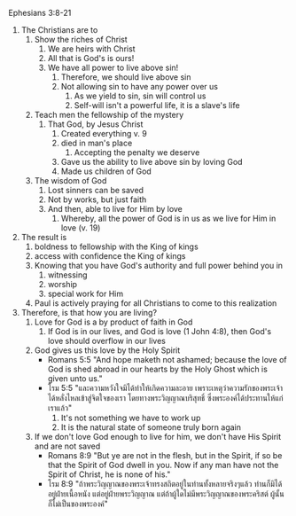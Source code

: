 Ephesians 3:8-21

1. The Christians are to
	1. Show the riches of Christ
		1. We are heirs with Christ
		2. All that is God's is ours!
		3. We have all power to live above sin!
			1. Therefore, we should live above sin
			2. Not allowing sin to have any power over us
				1. As we yield to sin, sin will control us
				2. Self-will isn't a powerful life, it is a slave's life
	2. Teach men the fellowship of the mystery
		1. That God,  by Jesus Christ
			1. Created everything v. 9
			2. died in man's place
				1. Accepting the penalty we deserve
			3. Gave us the ability to live above sin by loving God
			4. Made us children of God
	3. The wisdom of God
		1. Lost sinners can be saved
		2. Not by works, but just faith
		3. And then, able to live for Him by love
			1. Whereby, all the power of God is in us as we live for Him in love (v. 19)
2. The result is
	1. boldness to fellowship with the King of kings
	2. access with confidence the King of kings
	3. Knowing that you have God's authority and full power behind you in
		1. witnessing
		2. worship
		3. special work for Him
	4. Paul is actively praying for all Christians to come to this realization
3. Therefore, is that how you are living?
	1. Love for God is a by product of faith in God
		1. If God is in our lives, and God is love (1 John 4:8), then God's love should overflow in our lives
	2. God gives us this love by the Holy Spirit
		- Romans 5:5 "And hope maketh not ashamed; because the love of God is shed abroad in our hearts by the Holy Ghost which is given unto us."
		- โรม 5:5 "และความหวังใจมิได้ทำให้เกิดความละอาย เพราะเหตุว่าความรักของพระเจ้าได้หลั่งไหลเข้าสู่จิตใจของเรา โดยทางพระวิญญาณบริสุทธิ์ ซึ่งพระองค์ได้ประทานให้แก่เราแล้ว"
			1. It's not something we have to work up
			2. It is the natural state of someone truly born again
	3. If we don't love God enough to live for him, we don't have His Spirit and are not saved
		- Romans 8:9 "But ye are not in the flesh, but in the Spirit, if so be that the Spirit of God dwell in you. Now if any man have not the Spirit of Christ, he is none of his."
		- โรม 8:9 "ถ้าพระวิญญาณของพระเจ้าทรงสถิตอยู่ในท่านทั้งหลายจริงๆแล้ว ท่านก็มิได้อยู่ฝ่ายเนื้อหนัง แต่อยู่ฝ่ายพระวิญญาณ แต่ถ้าผู้ใดไม่มีพระวิญญาณของพระคริสต์ ผู้นั้นก็ไม่เป็นของพระองค์"
